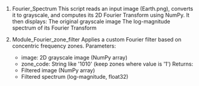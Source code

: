 1. Fourier_Spectrum
   This script reads an input image (Earth.png), converts it to grayscale, and computes its 2D Fourier Transform using NumPy. It then displays:
    The original grayscale image 
    The log-magnitude spectrum of its Fourier Transform


2. Module_Fourier_zone_filter
    Applies a custom Fourier filter based on concentric frequency zones.
    Parameters:
    - image: 2D grayscale image (NumPy array)
    - zone_code: String like '1010' (keep zones where value is '1')
    Returns:
    - Filtered image (NumPy array)
    - Filtered spectrum (log-magnitude, float32)
